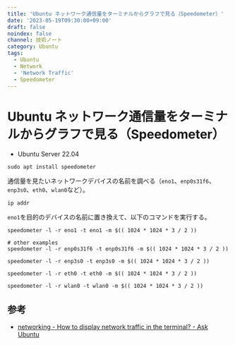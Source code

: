 ```yaml
---
title: 'Ubuntu ネットワーク通信量をターミナルからグラフで見る（Speedometer）'
date: '2023-05-19T09:30:00+09:00'
draft: false
noindex: false
channel: 技術ノート
category: Ubuntu
tags:
  - Ubuntu
  - Network
  - 'Network Traffic'
  - Speedometer
---
```

# Ubuntu ネットワーク通信量をターミナルからグラフで見る（Speedometer）

- Ubuntu Server 22.04

```shell
sudo apt install speedometer
```

通信量を見たいネットワークデバイスの名前を調べる（`eno1`、`enp0s31f6`、`enp3s0`、`eth0`、`wlan0`など）。

```shell
ip addr
```

`eno1`を目的のデバイスの名前に置き換えて、以下のコマンドを実行する。

```shell
speedometer -l -r eno1 -t eno1 -m $(( 1024 * 1024 * 3 / 2 ))

# other examples
speedometer -l -r enp0s31f6 -t enp0s31f6 -m $(( 1024 * 1024 * 3 / 2 ))

speedometer -l -r enp3s0 -t enp3s0 -m $(( 1024 * 1024 * 3 / 2 ))

speedometer -l -r eth0 -t eth0 -m $(( 1024 * 1024 * 3 / 2 ))

speedometer -l -r wlan0 -t wlan0 -m $(( 1024 * 1024 * 3 / 2 ))
```

## 参考

- [networking - How to display network traffic in the terminal? - Ask Ubuntu](https://askubuntu.com/questions/257263/how-to-display-network-traffic-in-the-terminal)
